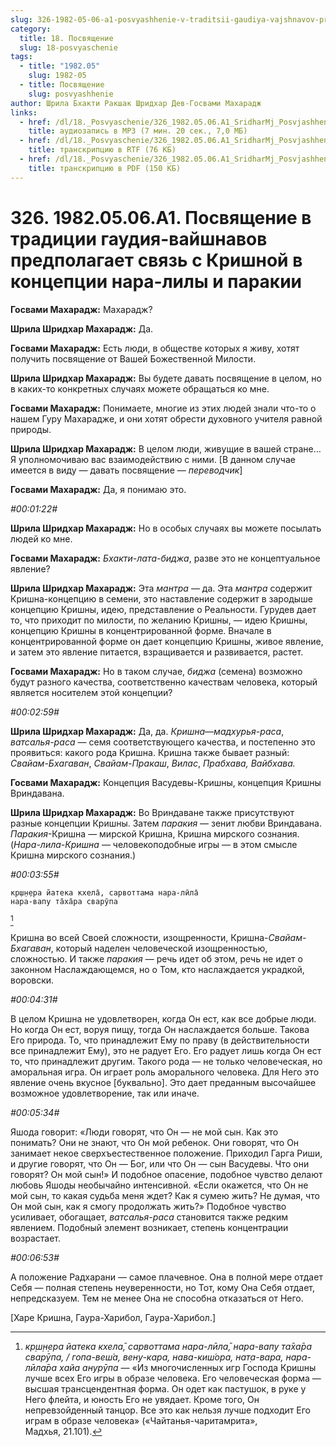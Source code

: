 ```yaml
---
slug: 326-1982-05-06-a1-posvyashhenie-v-traditsii-gaudiya-vajshnavov-predpolagaet-svyaz-s-krishnoj-v-kontseptsii-nara-lily-i-parakii
category:
  title: 18. Посвящение
  slug: 18-posvyaschenie
tags:
  - title: "1982.05"
    slug: 1982-05
  - title: Посвящение
    slug: posvyashhenie
author: Шрила Бхакти Ракшак Шридхар Дев-Госвами Махарадж
links:
  - href: /dl/18._Posvyaschenie/326_1982.05.06.A1_SridharMj_Posvjashhenie_v_tradicii_gaudija_vajshnavov_predpolagaet_svjaz_s_Krishnoj_v_koncepcii_nara-lily_i_parakii.mp3
    title: аудиозапись в MP3 (7 мин. 20 сек., 7,0 МБ)
  - href: /dl/18._Posvyaschenie/326_1982.05.06.A1_SridharMj_Posvjashhenie_v_tradicii_gaudija_vajshnavov_predpolagaet_svjaz_s_Krishnoj_v_koncepcii_nara-lily_i_parakii.rtf
    title: транскрипцию в RTF (76 КБ)
  - href: /dl/18._Posvyaschenie/326_1982.05.06.A1_SridharMj_Posvjashhenie_v_tradicii_gaudija_vajshnavov_predpolagaet_svjaz_s_Krishnoj_v_koncepcii_nara-lily_i_parakii.pdf
    title: транскрипцию в PDF (150 КБ)
---
```


# 326. 1982.05.06.A1. Посвящение в традиции гаудия-вайшнавов предполагает связь с Кришной в концепции нара-лилы и паракии

**Госвами Махарадж:** Махарадж?

**Шрила Шридхар Махарадж:** Да.

**Госвами Махарадж:** Есть люди, в обществе которых я живу, хотят получить посвящение от Вашей Божественной Милости.

**Шрила Шридхар Махарадж:** Вы будете давать посвящение в целом, но в каких-то конкретных случаях можете обращаться ко мне.

**Госвами Махарадж:** Понимаете, многие из этих людей знали что-то о нашем Гуру Махарадже, и они хотят обрести духовного учителя равной природы.

**Шрила Шридхар Махарадж:** В целом люди, живущие в вашей стране… Я уполномочиваю вас взаимодействию с ними. [В данном случае имеется в виду — давать посвящение — *переводчик*]

**Госвами Махарадж:** Да, я понимаю это.

*#00:01:22#*

**Шрила Шридхар Махарадж:** Но в особых случаях вы можете посылать людей ко мне.

**Госвами Махарадж:** *Бхакти-лата-биджа*, разве это не концептуальное явление?

**Шрила Шридхар Махарадж:** Эта *мантра* — да. Эта *мантра* содержит Кришна-концепцию в семени, это наставление содержит в зародыше концепцию Кришны, идею, представление о Реальности. Гурудев дает то, что приходит по милости, по желанию Кришны, — идею Кришны, концепцию Кришны в концентрированной форме. Вначале в концентрированной форме он дает концепцию Кришны, живое явление, и затем это явление питается, взращивается и развивается, растет.

**Госвами Махарадж:** Но в таком случае, *биджа* (семена) возможно будут разного качества, соответственно качествам человека, который является носителем этой концепции?

*#00:02:59#*

**Шрила Шридхар Махарадж:** Да, да. *Кришна*—*мадхурья-раса*, *ватсалья-раса* — семя соответствующего качества, и постепенно это проявиться: какого рода Кришна. Кришна также бывает разный: *Свайам-Бхагаван*, *Свайам-Пракаш*, *Вилас*, *Прабхава, Вайбхава.*

**Госвами Махарадж:** Концепция Васудевы-Кришны, концепция Кришны Вриндавана.

**Шрила Шридхар Махарадж:** Во Вриндаване также присутствуют разные концепции Кришны. Затем *паракия* — зенит любви Вриндавана. *Паракия*-Кришна — мирской Кришна, Кришна мирского сознания. (*Нара-лила-Кришна* — человекоподобные игры — в этом смысле Кришна мирского сознания.)

*#00:03:55#*

    кр̣ш̣н̣ера йатека кхела̄, сарвоттама нара-лӣла̄
    нара-вапу та̄ха̄ра сварӯпа
[^_ftn1]

Кришна во всей Своей сложности, изощренности, Кришна-*Свайам-Бхагаван*, который наделен человеческой изощренностью, сложностью. И также *паракия* — речь идет об этом, речь не идет о законном Наслаждающемся, но о Том, кто наслаждается украдкой, воровски.

*#00:04:31#*

В целом Кришна не удовлетворен, когда Он ест, как все добрые люди. Но когда Он ест, воруя пищу, тогда Он наслаждается больше. Такова Его природа. То, что принадлежит Ему по праву (в действительности все принадлежит Ему), это не радует Его. Его радует лишь когда Он ест то, что принадлежит другим. Такого рода — не только человеческая, но аморальная игра. Он играет роль аморального человека. Для Него это явление очень вкусное [буквально]. Это дает преданным высочайшее возможное удовлетворение, так или иначе.

*#00:05:34#*

Яшода говорит: «Люди говорят, что Он — не мой сын. Как это понимать? Они не знают, что Он мой ребенок. Они говорят, что Он занимает некое сверхъестественное положение. Приходил Гарга Риши, и другие говорят, что Он — Бог, или что Он — сын Васудевы. Что они говорят? Он мой сын!» И подобное опасение, подобное чувство делают любовь Яшоды необычайно интенсивной. «Если окажется, что Он не мой сын, то какая судьба меня ждет? Как я сумею жить? Не думая, что Он мой сын, как я смогу продолжать жить?» Подобное чувство усиливает, обогащает, *ватсалья-раса* становится также редким явлением. Подобный элемент возникает, степень концентрации возрастает.

*#00:06:53#*

А положение Радхарани — самое плачевное. Она в полной мере отдает Себя — полная степень неуверенности, но Тот, кому Она Себя отдает, непредсказуем. Тем не менее Она не способна отказаться от Него.

[Харе Кришна, Гаура-Харибол, Гаура-Харибол.]



[^_ftn1]: *кр̣ш̣н̣ера йатека кхела̄, сарвоттама нара-лӣла̄, нара-вапу та̄ха̄ра сварӯпа, / гопа-веш́а, вен̣у-кара, нава-киш́ора, нат̣а-вара, нара-лӣла̄ра хайа анурӯпа* — «Из многочисленных игр Господа Кришны лучше всех Его игры в образе человека. Его человеческая форма — высшая трансцендентная форма. Он одет как пастушок, в руке у Него флейта, и юность Его не увядает. Кроме того, Он непревзойденный танцор. Все это как нельзя лучше подходит Его играм в образе человека» («Чайтанья-чаритамрита», Мадхья, 21.101).

